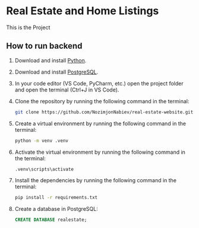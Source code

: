 # Real Estate and Home Listings

This is the Project

## How to run backend

1. Download and install [Python](https://www.python.org/ftp/python/3.12.1/python-3.12.1-amd64.exe).

2. Download and install [PostgreSQL](https://www.enterprisedb.com/downloads/postgres-postgresql-downloads).

3. In your code editor (VS Code, PyCharm, etc.) open the project folder and open the terminal (Ctrl+J in VS Code).

4. Clone the repository by running the following command in the terminal:

    ```bash
    git clone https://github.com/NozimjonNabiev/real-estate-website.git .
    ```

5. Create a virtual environment by running the following command in the terminal:

    ```bash
    python -m venv .venv
    ```

6. Activate the virtual environment by running the following command in the terminal:

    ```bash
    .venv\scripts\activate
    ```

7. Install the dependencies by running the following command in the terminal:

    ```bash
    pip install -r requirements.txt
    ```

8. Create a database in PostgreSQL:

    ```sql
    CREATE DATABASE realestate;
    ```
